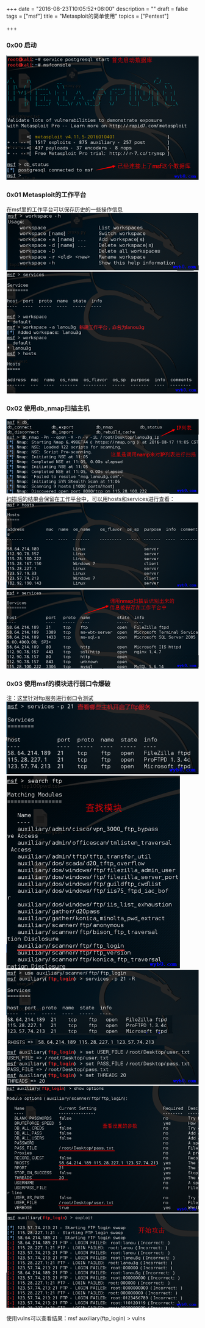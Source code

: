 +++
date = "2016-08-23T10:05:52+08:00"
description = ""
draft = false
tags = ["msf"]
title = "Metasploit的简单使用"
topics = ["Pentest"]

+++


### 0x00 启动
![启动msf](/img/post/msf_start.png)

### 0x01 Metasploit的工作平台
在msf里的工作平台可以保存历史的一些操作信息
![msf工作平台的帮助信息](/img/post/msf_workspace_h.png)
![创建新的工作平台](/img/post/msf_workspace.png)

### 0x02 使用db_nmap扫描主机
![扫描lanou3g的ip信息](/img/post/msf_nmap_lanou3g_ip.png)
扫描后的结果会保留在工作平台中，可以用hosts和services进行查看：
![查看主机列表](/img/post/msf_hosts.png)
![查看服务](/img/post/msf_services.png)

### 0x03 使用msf的模块进行弱口令爆破
注：这里针对ftp服务进行弱口令测试
![查看都有那个主机开启了21端口](/img/post/msf_services_p_21.png)
![查找用于ftp爆破的模块](/img/post/msf_search_module.png)
![使用模块并设置参数](/img/post/msf_use_module_and_set.png)
![查看设置的参数](/img/post/msf_use_show_options.png)
![开始攻击](/img/post/msf_start_attack_ftp.png)

使用vulns可以查看结果：msf auxiliary(ftp_login) > vulns 